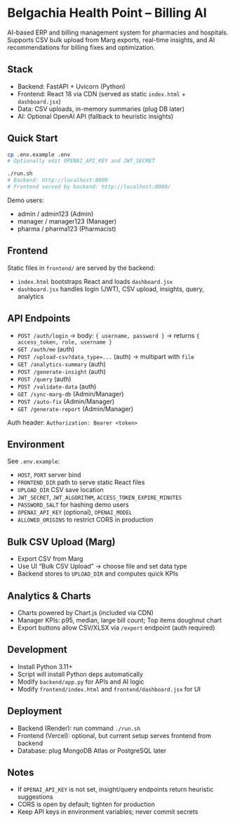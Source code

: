 # Belgachia Health Point – Billing AI

AI-based ERP and billing management system for pharmacies and hospitals. Supports CSV bulk upload from Marg exports, real-time insights, and AI recommendations for billing fixes and optimization.

## Stack
- Backend: FastAPI + Uvicorn (Python)
- Frontend: React 18 via CDN (served as static `index.html` + `dashboard.jsx`)
- Data: CSV uploads, in-memory summaries (plug DB later)
- AI: Optional OpenAI API (fallback to heuristic insights)

## Quick Start
```bash
cp .env.example .env
# Optionally edit OPENAI_API_KEY and JWT_SECRET

./run.sh
# Backend: http://localhost:8000
# Frontend served by backend: http://localhost:8000/
```

Demo users:
- admin / admin123 (Admin)
- manager / manager123 (Manager)
- pharma / pharma123 (Pharmacist)

## Frontend
Static files in `frontend/` are served by the backend:
- `index.html` bootstraps React and loads `dashboard.jsx`
- `dashboard.jsx` handles login (JWT), CSV upload, insights, query, analytics

## API Endpoints
- `POST /auth/login` → body: `{ username, password }` → returns `{ access_token, role, username }`
- `GET /auth/me` (auth)
- `POST /upload-csv?data_type=...` (auth) → multipart with `file`
- `GET /analytics-summary` (auth)
- `POST /generate-insight` (auth)
- `POST /query` (auth)
- `POST /validate-data` (auth)
- `GET /sync-marg-db` (Admin/Manager)
- `POST /auto-fix` (Admin/Manager)
- `GET /generate-report` (Admin/Manager)

Auth header: `Authorization: Bearer <token>`

## Environment
See `.env.example`:
- `HOST`, `PORT` server bind
- `FRONTEND_DIR` path to serve static React files
- `UPLOAD_DIR` CSV save location
- `JWT_SECRET`, `JWT_ALGORITHM`, `ACCESS_TOKEN_EXPIRE_MINUTES`
- `PASSWORD_SALT` for hashing demo users
- `OPENAI_API_KEY` (optional), `OPENAI_MODEL`
- `ALLOWED_ORIGINS` to restrict CORS in production

## Bulk CSV Upload (Marg)
- Export CSV from Marg
- Use UI “Bulk CSV Upload” → choose file and set data type
- Backend stores to `UPLOAD_DIR` and computes quick KPIs

## Analytics & Charts
- Charts powered by Chart.js (included via CDN)
- Manager KPIs: p95, median, large bill count; Top items doughnut chart
- Export buttons allow CSV/XLSX via `/export` endpoint (auth required)

## Development
- Install Python 3.11+
- Script will install Python deps automatically
- Modify `backend/app.py` for APIs and AI logic
- Modify `frontend/index.html` and `frontend/dashboard.jsx` for UI

## Deployment
- Backend (Render): run command `./run.sh`
- Frontend (Vercel): optional, but current setup serves frontend from backend
- Database: plug MongoDB Atlas or PostgreSQL later

## Notes
- If `OPENAI_API_KEY` is not set, insight/query endpoints return heuristic suggestions
- CORS is open by default; tighten for production
- Keep API keys in environment variables; never commit secrets
